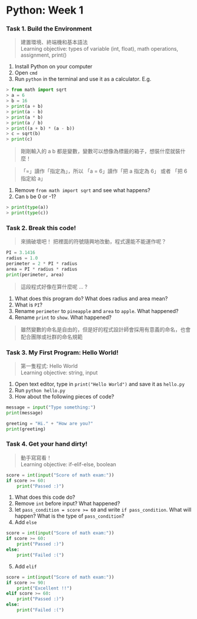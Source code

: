 # Python: Week 1


### Task 1. Build the Environment
> 建置環境、終端機和基本語法<br>
> Learning objective: types of variable (int, float), math operations, assignment, print()

1. Install Python on your computer
2. Open `cmd`
3. Run `python` in the terminal and use it as a calculator. E.g.

```python
> from math import sqrt
> a = 6
> b = 16
> print(a + b)   
> print(a - b)    
> print(a * b)
> print(a / b)
> print((a + b) * (a - b))
> c = sqrt(b)
> print(c)
```

> 剛剛輸入的 a b 都是變數，變數可以想像為標籤的箱子，想裝什麼就裝什麼！

>「=」讀作「指定為」，所以 「a = 6」讀作「把 a 指定為 6」 或者 「把 6 指定給 a」

1. Remove `from math import sqrt` and see what happens?
2. Can `b` be 0 or -1? 

```python
> print(type(a))
> print(type(c))
```

### Task 2. Break this code!
> 來搞破壞吧！ 把裡面的符號隨興地改動，程式還能不能運作呢？

```python
PI = 3.1416
radius = 1.0                       
perimeter = 2 * PI * radius
area = PI * radius * radius
print(perimeter, area)
```
> 這段程式好像在算什麼呢 ... ?

1. What does this program do? What does radius and area mean?
2. What is `PI`?
3. Rename `perimeter` to `pineapple` and `area` to `apple`. What happened?
4. Rename `print` to `show`. What happened?

> 雖然變數的命名是自由的，但是好的程式設計師會採用有意義的命名，也會配合團隊或社群的命名規範

### Task 3. My First Program: Hello World!
> 第一隻程式: Hello World <br>
> Learning objective:  string, input

1. Open text editor, type in `print("Hello World")` and save it as `hello.py`
2. Run `python hello.py`
3. How about the following pieces of code?

```python
message = input("Type something:")
print(message)
```

```python
greeting = "Hi." + "How are you?"
print(greeting)
```


### Task 4. Get your hand dirty!
> 動手寫寫看！ <br>
> Learning objective: if-elif-else, boolean

```python
score = int(input("Score of math exam:"))
if score >= 60:
    print("Passed :)")
```
1. What does this code do?
2. Remove `int` before input? What happened?
3. let `pass_condition = score >= 60` and write `if pass_condition`. What will happen? What is the type of `pass_condition`?
4. Add `else`

```python
score = int(input("Score of math exam:"))
if score >= 60:
    print("Passed :)")
else:
    print("Failed :(")
```

5. Add `elif`

```python
score = int(input("Score of math exam:"))
if score >= 90:
    print("Excellent !!")
elif score >= 60:
    print("Passed :)")
else:
    print("Failed :(")
```